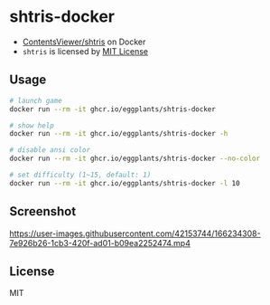 # shtris-docker

- [ContentsViewer/shtris](https://github.com/ContentsViewer/shtris) on Docker
- `shtris` is licensed by [MIT License](https://github.com/ContentsViewer/shtris/blob/master/LICENSE)

## Usage

```bash
# launch game
docker run --rm -it ghcr.io/eggplants/shtris-docker

# show help
docker run --rm -it ghcr.io/eggplants/shtris-docker -h

# disable ansi color
docker run --rm -it ghcr.io/eggplants/shtris-docker --no-color

# set difficulty (1~15, default: 1)
docker run --rm -it ghcr.io/eggplants/shtris-docker -l 10
```

## Screenshot

https://user-images.githubusercontent.com/42153744/166234308-7e926b26-1cb3-420f-ad01-b09ea2252474.mp4

## License

MIT

